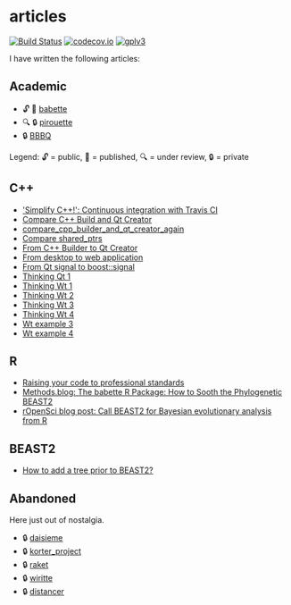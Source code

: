 # articles

[![Build Status](https://travis-ci.org/richelbilderbeek/articles.svg?branch=master)](https://travis-ci.org/richelbilderbeek/articles)
[![codecov.io](https://codecov.io/github/richelbilderbeek/articles/coverage.svg?branch=master)](https://codecov.io/github/richelbilderbeek/articles?branch=master)
[![gplv3](http://www.gnu.org/graphics/gplv3-88x31.png)](http://www.gnu.org/licenses/gpl.html)

I have written the following articles:

## Academic

 * :unlock: :newspaper: [babette](https://github.com/richelbilderbeek/babette_article) 
 * :mag: :lock: [pirouette](https://github.com/richelbilderbeek/pirouette_article)
 * :lock: [BBBQ](https://github.com/richelbilderbeek/bbbq_article)

Legend: :unlock: = public, :newspaper: = published, :mag: = under review, :lock: = private

## C++

 * ['Simplify C++!': Continuous integration with Travis CI](https://github.com/richelbilderbeek/simplify_cpp_travis_intro)
 * [Compare C++ Build and Qt Creator](compare_cpp_builder_and_qt_creator/README.md)
 * [compare_cpp_builder_and_qt_creator_again](compare_cpp_builder_and_qt_creator_again/README.md)
 * [Compare shared_ptrs](compare_shared_ptrs/README.md)
 * [From C++ Builder to Qt Creator](from_cpp_builder_to_qt_creator/README.md)
 * [From desktop to web application](from_desktop_to_web_application/README.md)
 * [From Qt signal to boost::signal](from_qt_signal_to_boost_signal/README.md)
 * [Thinking Qt 1](thinking_qt_1/README.md)
 * [Thinking Wt 1](thinking_wt_1/README.md)
 * [Thinking Wt 2](thinking_wt_2/README.md)
 * [Thinking Wt 3](thinking_wt_3/README.md)
 * [Thinking Wt 4](thinking_wt_4/README.md)
 * [Wt example 3](wt_example_3/README.md)
 * [Wt example 4](wt_example_4/README.md)

## R

 * [Raising your code to professional standards](https://github.com/richelbilderbeek/sdj_raising_your_code_to_professional_standards)
 * [Methods.blog: The babette R Package: How to Sooth the Phylogenetic BEAST2](https://methodsblog.com/2018/06/25/babette-beast2)
 * [rOpenSci blog post: Call BEAST2 for Bayesian evolutionary analysis from R](https://ropensci.org/blog/2020/01/28/babette/)
 
## BEAST2

 * [How to add a tree prior to BEAST2?](https://github.com/BEAST2-Dev/beast-docs/blob/master/CreateNewTreePrior/CreateNewTreePrior.md)



## Abandoned

Here just out of nostalgia.

 * :lock: [daisieme](https://github.com/richelbilderbeek/daisieme_article)
 * :lock: [korter_project](https://github.com/richelbilderbeek/korter_project_article)
 * :lock: [raket](https://github.com/richelbilderbeek/raket_article)
 * :lock: [wiritte](https://github.com/richelbilderbeek/wirittte_article)
 * :lock: [distancer](https://github.com/richelbilderbeek/distancer_article)

